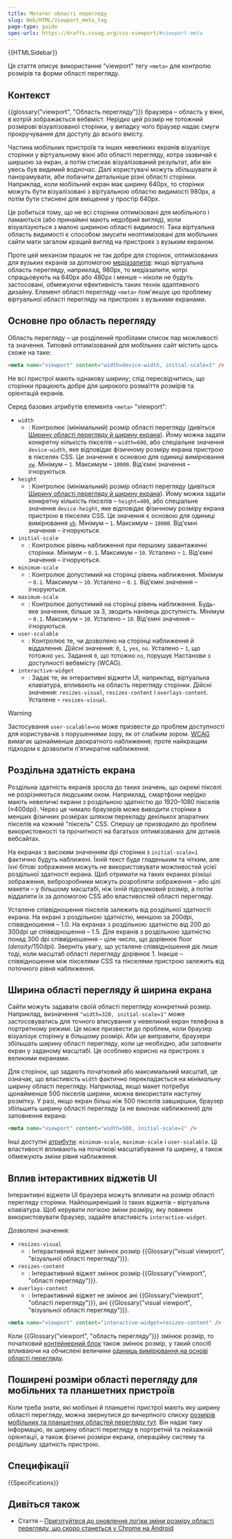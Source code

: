 ```yaml
---
title: Метатег області перегляду
slug: Web/HTML/Viewport_meta_tag
page-type: guide
spec-urls: https://drafts.csswg.org/css-viewport/#viewport-meta
---
```


{{HTMLSidebar}}

Ця стаття описує використання "viewport" тегу `<meta>` для контролю розмірів та форми області перегляду.

## Контекст

{{glossary("viewport", "Область перегляду")}} браузера – область у вікні, в котрій зображається вебвміст. Нерідко цей розмір не тотожний розмірові візуалізованої сторінки, у випадку чого браузер надає смуги прокручування для доступу до всього вмісту.

Частина мобільних пристроїв та інших невеликих екранів візуалізує сторінки у віртуальному вікні або області перегляду, котра зазвичай є ширшою за екран, а потім стискає візуалізований результат, аби він увесь був видимий водночас. Далі користувачі можуть збільшувати й панорамувати, аби побачити детальніше різні області сторінки. Наприклад, коли мобільний екран має ширину 640px, то сторінки можуть бути візуалізовані з віртуальною областю видимості 980px, а потім бути стиснені для вміщення у простір 640px.

Це робиться тому, що не всі сторінки оптимізовані для мобільного і ламаються (або принаймні мають недобрий вигляд), коли візуалізуються з малою шириною області видимості. Така віртуальна область видимості є способом змусити неоптимізовані для мобільних сайти мати загалом кращий вигляд на пристроях з вузьким екраном.

Проте цей механізм працює не так добре для сторінок, оптимізованих для вузьких екранів за допомогою [медіазапитів](/uk/docs/Web/CSS/CSS_media_queries): якщо віртуальна область перегляду, наприклад, 980px, то медіазапити, котрі спрацьовують на 640px або 480px і менше – ніколи не будуть застосовані, обмежуючи ефективність таких технік адаптивного дизайну. Елемент області перегляду `<meta>` пом'якшує цю проблему віртуальної області перегляду на пристроях з вузькими екранами.

## Основне про область перегляду

Область перегляду – це розділений пробілами список пар можливості та значення. Типовий оптимізований для мобільних сайт містить щось схоже на таке:

```html
<meta name="viewport" content="width=device-width, initial-scale=1" />
```

Не всі пристрої мають однакову ширину; слід пересвідчитись, що сторінки працюють добре для широкого розмаїття розмірів та орієнтацій екранів.

Серед базових атрибутів елемента `<meta>` "viewport":

- `width`
  - : Контролює (мінімальний) розмір області перегляду (дивіться [Ширину області перегляду й ширину екрана](#shyryna-oblasti-perehliadu-y-shyryna-ekrana)). Йому можна задати конкретну кількість пікселів – `width=600`, або спеціальне значення `device-width`, яке відповідає фізичному розміру екрана пристрою в пікселях CSS. Це значення є основою для одиниці вимірювання [`vw`](/uk/docs/Web/CSS/length#vidnosni-odynytsi-vymiriuvannia-dovzhyny-zasnovani-na-oblasti-perehliadu). Мінімум – `1`. Максимум – `10000`. Від'ємні значення – ігноруються.
- `height`
  - : Контролює (мінімальний) розмір області перегляду (дивіться [Ширину області перегляду й ширину екрана](#shyryna-oblasti-perehliadu-y-shyryna-ekrana)). Йому можна задати конкретну кількість пікселів – `height=400`, або спеціальне значення `device-height`, яке відповідає фізичному розміру екрана пристрою в пікселях CSS. Це значення є основою для одиниці вимірювання [`vh`](/uk/docs/Web/CSS/length#vidnosni-odynytsi-vymiriuvannia-dovzhyny-zasnovani-na-oblasti-perehliadu). Мінімум – `1`. Максимум – `10000`. Від'ємні значення – ігноруються.
- `initial-scale`
  - : Контролює рівень наближення при першому завантаженні сторінки. Мінімум – `0.1`. Максимум – `10`. Усталено – `1`. Від'ємні значення – ігноруються.
- `minimum-scale`
  - : Контролює допустимий на сторінці рівень наближення. Мінімум – `0.1`. Максимум – `10`. Усталено – `0.1`. Від'ємні значення – ігноруються.
- `maximum-scale`
  - : Контролює допустимий на сторінці рівень наближення. Будь-яке значення, більше за 3, зводить нанівець доступність. Мінімум – `0.1`. Максимум – `10`. Усталено – `10`. Від'ємні значення – ігноруються.
- `user-scalable`
  - : Контролює те, чи дозволено на сторінці наближення й віддалення. Дійсні значення: `0`, `1`, `yes`, `no`. Усталено – `1`, що тотожно `yes`. Задання `0`, що тотожно `no`, порушує Настанови з доступності вебвмісту (WCAG).
- `interactive-widget`
  - : Задає те, як інтерактивні віджети UI, наприклад, віртуальна клавіатура, впливають на область перегляду сторінки. Дійсні значення: `resizes-visual`, `resizes-content` і `overlays-content`. Усталене – `resizes-visual`.

> [!WARNING]
> Застосування `user-scalable=no` може призвести до проблем доступності для користувачів з порушеннями зору, як от слабким зором. [WCAG](/uk/docs/Web/Accessibility/Understanding_WCAG/Perceivable#guideline_1.4_make_it_easier_for_users_to_see_and_hear_content_including_separating_foreground_from_background) вимагає щонайменше двократного наближення; проте найкращим підходом є дозволити п'ятикратне наближення.

## Роздільна здатність екрана

Роздільна здатність екранів зросла до таких значень, що окремі пікселі не розрізняються людським оком. Наприклад, смартфони нерідко мають невеличкі екрани з роздільною здатністю до 1920–1080 пікселів (≈400dpi). Через це чимало браузерів може виводити сторінки в менших фізичних розмірах шляхом перекладу декількох апаратних пікселів на кожний "піксель" CSS. Спершу це призводило до проблем використовності та прочитності на багатьох оптимізованих для дотиків вебсайтах.

На екранах з високим значенням dpi сторінки з `initial-scale=1` фактично будуть наближені. Їхній текст буде гладеньким та чітким, але їхні бітові зображення можуть не використовувати можливостей усієї роздільної здатності екрана. Щоб отримати на таких екранах різкіші зображення, веброзробники можуть розробляти зображення – або цілі макети – у більшому масштабі, ніж їхній підсумковий розмір, а потім віддаляти їх за допомогою CSS або властивостей області перегляду.

Усталене співвідношення пікселів залежить від роздільної здатності екрана. На екрані з роздільною здатністю, меншою за 200dpi, співвідношення – 1.0. На екранах з роздільною здатністю від 200 до 300dpi це співвідношення – 1.5. Для екранів з роздільною здатністю понад 300 dpi співвідношення – ціле число, що дорівнює floor (_density_/150dpi). Зверніть увагу, що усталене співвідношення діє лише тоді, коли масштаб області перегляду дорівнює 1. Інакше – співвідношення між пікселями CSS та пікселями пристрою залежить від поточного рівня наближення.

## Ширина області перегляду й ширина екрана

Сайти можуть задавати своїй області перегляду конкретний розмір. Наприклад, визначення `"width=320, initial-scale=1"` може застосовуватись для точного вписування у невеликий екран телефона в портретному режимі. Це може призвести до проблем, коли браузер візуалізує сторінку в більшому розмірі. Аби це виправити, браузери збільшать ширину області перегляду, коли це необхідно, аби заповнити екран у заданому масштабі. Це особливо корисно на пристроях з великими екранами.

Для сторінок, що задають початковий або максимальний масштаб, це означає, що властивість `width` фактично перекладається на _мінімальну_ ширину області перегляду. Наприклад, якщо макет потребує щонайменше 500 пікселів ширини, можна використати наступну розмітку. У разі, якщо екран більш ніж 500 пікселів завширшки, браузер збільшить ширину області перегляду (а не виконає наближення) для заповнення екрана:

```html
<meta name="viewport" content="width=500, initial-scale=1" />
```

Інші доступні [атрибути](/uk/docs/Web/HTML/Element/meta#atrybuty): `minimum-scale`, `maximum-scale` і `user-scalable`. Ці властивості впливають на початкові масштабування та ширину, а також обмежують зміни рівня наближення.

## Вплив інтерактивних віджетів UI

Інтерактивні віджети UI браузера можуть впливати на розмір області перегляду сторінки. Найпоширеніший із таких віджетів – віртуальна клавіатура. Щоб керувати логікою зміни розміру, яку повинен використовувати браузер, задайте властивість `interactive-widget`.

Дозволені значення:

- `resizes-visual`
  - : Інтерактивний віджет змінює розмір {{Glossary("visual viewport", "візуальної області перегляду")}}.
- `resizes-content`
  - : Інтерактивний віджет змінює розмір {{Glossary("viewport", "області перегляду")}}.
- `overlays-content`
  - : Інтерактивний віджет не змінює ані {{Glossary("viewport", "області перегляду")}}, ані {{Glossary("visual viewport", "візуальної області перегляду")}}.

```html
<meta name="viewport" content="interactive-widget=resizes-content" />
```

Коли {{Glossary("viewport", "область перегляду")}} змінює розмір, то початковий [контейнерний блок](/uk/docs/Web/CSS/Containing_block) також змінює розмір, у такий спосіб впливаючи на обчислені величини [одиниць вимірювання на основі області перегляду](/uk/docs/Web/CSS/length#vidnosni-odynytsi-vymiriuvannia-dovzhyny-zasnovani-na-oblasti-perehliadu).

## Поширені розміри області перегляду для мобільних та планшетних пристроїв

Коли треба знати, які мобільні й планшетні пристрої мають яку ширину області перегляду, можна звернутися до вичерпного списку [розмірів мобільних та планшетних областей перегляду тут](https://experienceleague.adobe.com/en/docs/target/using/experiences/vec/mobile-viewports). Він надає таку інформацію, як ширину області перегляду в портретній та пейзажній орієнтації, а також фізичні розміри екрана, операційну систему та роздільну здатність пристрою.

## Специфікації

{{Specifications}}

## Дивіться також

- Стаття – [Приготуйтеся до оновлення логіки зміни розміру області перегляду, що скоро станеться у Chrome на Android](https://developer.chrome.com/blog/viewport-resize-behavior/)
